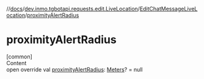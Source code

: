 //[docs](../../../index.md)/[dev.inmo.tgbotapi.requests.edit.LiveLocation](../index.md)/[EditChatMessageLiveLocation](index.md)/[proximityAlertRadius](proximity-alert-radius.md)



# proximityAlertRadius  
[common]  
Content  
open override val [proximityAlertRadius](proximity-alert-radius.md): [Meters](../../dev.inmo.tgbotapi.types/index.md#%5Bdev.inmo.tgbotapi.types%2FMeters%2F%2F%2FPointingToDeclaration%2F%5D%2FClasslikes%2F625018081)? = null  




